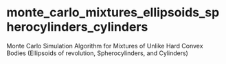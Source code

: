 # monte_carlo_mixtures_ellipsoids_spherocylinders_cylinders
Monte Carlo Simulation Algorithm for Mixtures of Unlike Hard Convex Bodies (Ellipsoids of revolution, Spherocylinders, and Cylinders)
